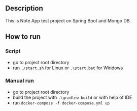 ## Description
This is Note App test project on Spring Boot and Mongo DB.


## How to run

### Script
- go to project root directory
- run `./start.sh` for Linux or `.\start.bat` for Windows

### Manual run
- go to project root directory
- build the project with `.\gradlew build` or with help of IDE
- run `docker-compose -f docker-compose.yml up`